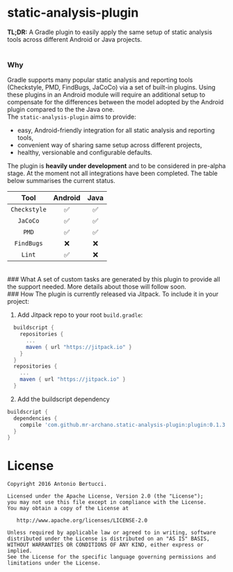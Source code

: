 # static-analysis-plugin
**TL;DR:** A Gradle plugin to easily apply the same setup of static analysis tools across different Android or Java projects.<br/>
<br/>
### Why
Gradle supports many popular static analysis and reporting tools (Checkstyle, PMD, FindBugs, JaCoCo) via a set of built-in
plugins. Using these plugins in an Android module will require an additional setup to compensate for the differences between
the model adopted by the Android plugin compared to the the Java one.<br/>
The `static-analysis-plugin` aims to provide:
- easy, Android-friendly integration for all static analysis and reporting tools,
- convenient way of sharing same setup across different projects,
- healthy, versionable and configurable defaults.

The plugin is **heavily under development** and to be considered in pre-alpha stage. At the moment not all integrations
have been completed. The table below summarises the current status.

Tool | Android | Java
:----:|:--------:|:--------:
`Checkstyle` | :white_check_mark: | :white_check_mark:
`JaCoCo` | :white_check_mark: | :white_check_mark:
`PMD` | :white_check_mark: | :white_check_mark:
`FindBugs` | :x: | :x:
`Lint` | :white_check_mark: | :x:
<br/>
### What
A set of custom tasks are generated by this plugin to provide all the support needed.
More details about those will follow soon.
<br/>
### How
The plugin is currently released via Jitpack. To include it in your project:

1)  Add Jitpack repo to your root `build.gradle`:
```groovy
  buildscript {
    repositories {
      ...
      maven { url "https://jitpack.io" }
    }
  }
  repositories {
    ...
    maven { url "https://jitpack.io" }
  }
```
2)  Add the buildscript dependency
```groovy
buildscript {
  dependencies {
    compile 'com.github.mr-archano.static-analysis-plugin:plugin:0.1.3'
  }
}
```

License
=======

    Copyright 2016 Antonio Bertucci.

    Licensed under the Apache License, Version 2.0 (the "License");
    you may not use this file except in compliance with the License.
    You may obtain a copy of the License at

       http://www.apache.org/licenses/LICENSE-2.0

    Unless required by applicable law or agreed to in writing, software
    distributed under the License is distributed on an "AS IS" BASIS,
    WITHOUT WARRANTIES OR CONDITIONS OF ANY KIND, either express or implied.
    See the License for the specific language governing permissions and
    limitations under the License.
